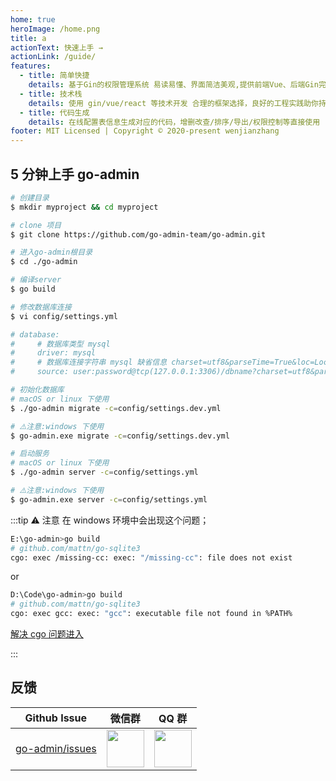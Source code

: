 ```yaml
---
home: true
heroImage: /home.png
title: a
actionText: 快速上手 →
actionLink: /guide/
features:
  - title: 简单快捷
    details: 基于Gin的权限管理系统 易读易懂、界面简洁美观,提供前端Vue、后端Gin完全分离的权限管理系统,5分钟既可以实现一个应用
  - title: 技术栈
    details: 使用 gin/vue/react 等技术开发 合理的框架选择，良好的工程实践助你持续产出高质量代码 基于Casbin的 RBAC 访问控制模型
  - title: 代码生成
    details: 在线配置表信息生成对应的代码，增删改查/排序/导出/权限控制等直接使用
footer: MIT Licensed | Copyright © 2020-present wenjianzhang
---
```


## 5 分钟上手 go-admin

```bash
# 创建目录
$ mkdir myproject && cd myproject

# clone 项目
$ git clone https://github.com/go-admin-team/go-admin.git

# 进入go-admin根目录
$ cd ./go-admin

# 编译server
$ go build

# 修改数据库连接
$ vi config/settings.yml

# database:
#     # 数据库类型 mysql
#     driver: mysql
#     # 数据库连接字符串 mysql 缺省信息 charset=utf8&parseTime=True&loc=Local&timeout=1000ms
#     source: user:password@tcp(127.0.0.1:3306)/dbname?charset=utf8&parseTime=True&loc=Local&timeout=1000ms

# 初始化数据库
# macOS or linux 下使用
$ ./go-admin migrate -c=config/settings.dev.yml

# ⚠️注意:windows 下使用
$ go-admin.exe migrate -c=config/settings.dev.yml

# 启动服务
# macOS or linux 下使用
$ ./go-admin server -c=config/settings.yml

# ⚠️注意:windows 下使用
$ go-admin.exe server -c=config/settings.yml
```

:::tip ⚠️ 注意
在 windows 环境中会出现这个问题；

```bash
E:\go-admin>go build
# github.com/mattn/go-sqlite3
cgo: exec /missing-cc: exec: "/missing-cc": file does not exist
```

or

```bash
D:\Code\go-admin>go build
# github.com/mattn/go-sqlite3
cgo: exec gcc: exec: "gcc": executable file not found in %PATH%
```

[解决 cgo 问题进入](/guide/other/faq.html#_5-cgo-exec-missing-cc-exec-missing-cc-file-does-not-exist)

:::

## 反馈

| Github Issue                                                        | 微信群                                                                           | QQ 群                                                                             |
| ------------------------------------------------------------------- | -------------------------------------------------------------------------------- | --------------------------------------------------------------------------------- |
| [go-admin/issues](https://github.com/go-admin-team/go-admin/issues) | <img src="https://gitee.com/mydearzwj/image/raw/master/img/wx.png" width="60" /> | <img src="https://gitee.com/mydearzwj/image/raw/master/img/qq2.png" width="60" /> |
